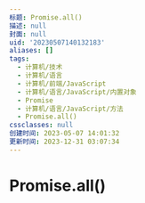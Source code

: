 ```yaml
---
标题: Promise.all()
描述: null
封面: null
uid: '20230507140132183'
aliases: []
tags:
  - 计算机/技术
  - 计算机/语言
  - 计算机/前端/JavaScript
  - 计算机/语言/JavaScript/内置对象
  - Promise
  - 计算机/语言/JavaScript/方法
  - Promise.all()
cssclasses: null
创建时间: 2023-05-07 14:01:32
更新时间: 2023-12-31 03:07:34
---
```


# Promise.all()
